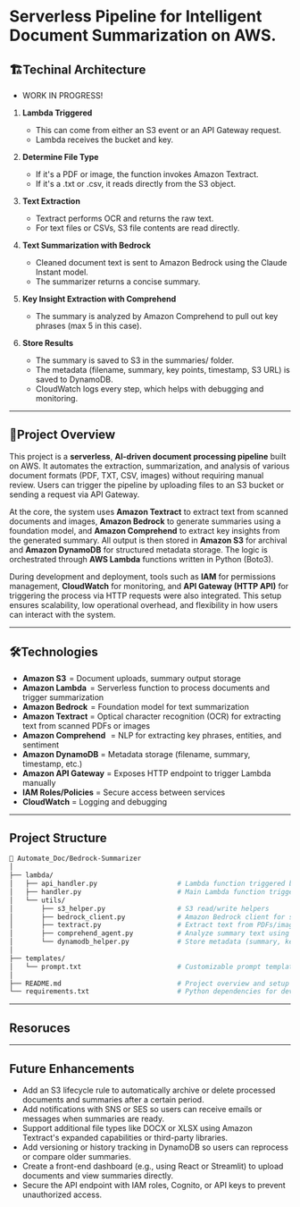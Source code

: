 # Serverless Pipeline for Intelligent Document Summarization on AWS.

## 🏗️**Techinal Architecture**
- WORK IN PROGRESS! 

1. **Lambda Triggered**
    - This can come from either an S3 event or an API Gateway request.
    - Lambda receives the bucket and key.

2. **Determine File Type**
    - If it's a PDF or image, the function invokes Amazon Textract.
    - If it's a .txt or .csv, it reads directly from the S3 object.

3. **Text Extraction**
    - Textract performs OCR and returns the raw text.
    - For text files or CSVs, S3 file contents are read directly.

4. **Text Summarization with Bedrock**
    - Cleaned document text is sent to Amazon Bedrock using the Claude Instant model.
    - The summarizer returns a concise summary.

5. **Key Insight Extraction with Comprehend**
    - The summary is analyzed by Amazon Comprehend to pull out key phrases (max 5 in this case).

6. **Store Results**
    - The summary is saved to S3 in the summaries/ folder.
    - The metadata (filename, summary, key points, timestamp, S3 URL) is saved to DynamoDB.
    - CloudWatch logs every step, which helps with debugging and monitoring.

---

## 📜**Project Overview**
This project is a **serverless**, **AI-driven document processing pipeline** built on AWS. It automates the extraction, summarization, 
and analysis of various document formats (PDF, TXT, CSV, images) without requiring manual review. Users can trigger the pipeline by 
uploading files to an S3 bucket or sending a request via API Gateway.

At the core, the system uses **Amazon Textract** to extract text from scanned documents and images, **Amazon Bedrock** to generate 
summaries using a foundation model, and **Amazon Comprehend** to extract key insights from the generated summary. All output is then 
stored in **Amazon S3** for archival and **Amazon DynamoDB** for structured metadata storage. The logic is orchestrated through **AWS 
Lambda** functions written in Python (Boto3).

During development and deployment, tools such as **IAM** for permissions management, **CloudWatch** for monitoring, and **API Gateway 
(HTTP API)** for triggering the process via HTTP requests were also integrated. This setup ensures scalability, low operational 
overhead, and flexibility in how users can interact with the system.

---

## 🛠️**Technologies**
- **Amazon S3**            = Document uploads, summary output storage
- **Amazon Lambda**        = Serverless function to process documents and trigger summarization
- **Amazon Bedrock**       = Foundation model for text summarization
- **Amazon Textract**      = Optical character recognition (OCR) for extracting text from scanned PDFs or images
- **Amazon Comprehend**    = NLP for extracting key phrases, entities, and sentiment
- **Amazon DynamoDB**      = Metadata storage (filename, summary, timestamp, etc.)
- **Amazon API Gateway**   = Exposes HTTP endpoint to trigger Lambda manually
- **IAM Roles/Policies**   = Secure access between services
- **CloudWatch**           = Logging and debugging

---

## **Project Structure**
```bash
📁 Automate_Doc/Bedrock-Summarizer
│
├── lambda/
│   ├── api_handler.py                    # Lambda function triggered by API Gateway (manual trigger)
│   ├── handler.py                        # Main Lambda function triggered by S3 uploads
│   └── utils/
│       ├── s3_helper.py                  # S3 read/write helpers
│       ├── bedrock_client.py             # Amazon Bedrock client for summarizing
│       ├── textract.py                   # Extract text from PDFs/images via Textract
│       ├── comprehend_agent.py           # Analyze summary text using Amazon Comprehend
│       └── dynamodb_helper.py            # Store metadata (summary, key points, etc.) to DynamoDB
│
├── templates/
│   └── prompt.txt                        # Customizable prompt template used with Bedrock
│
├── README.md                             # Project overview and setup guide
└── requirements.txt                      # Python dependencies for development or packaging
```
---
## **Resoruces**


---

## **Future Enhancements**

- Add an S3 lifecycle rule to automatically archive or delete processed documents and summaries after a certain period.
- Add notifications with SNS or SES so users can receive emails or messages when summaries are ready.
- Support additional file types like DOCX or XLSX using Amazon Textract's expanded capabilities or third-party libraries.
- Add versioning or history tracking in DynamoDB so users can reprocess or compare older summaries.
- Create a front-end dashboard (e.g., using React or Streamlit) to upload documents and view summaries directly.
- Secure the API endpoint with IAM roles, Cognito, or API keys to prevent unauthorized access.